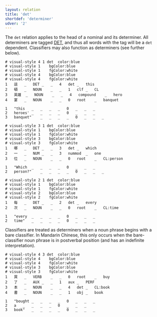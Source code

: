 ```yaml
---
layout: relation
title: 'det'
shortdef: 'determiner'
udver: '2'
---
```


The `det` relation applies to the head of a nominal and its determiner. All determiners are tagged [DET](), and thus all words with the tag will be a `det` dependent. Classifiers may also function as determiners (see further below).

~~~ conllu
# visual-style 4 1 det	color:blue
# visual-style 1	bgColor:blue
# visual-style 1	fgColor:white
# visual-style 4	bgColor:blue
# visual-style 4	fgColor:white
1	這	_	DET	_	_	4	det	_	this
2	頓	_	NOUN	_	_	1	clf	_	CL
3	英雄	_	NOUN	_	_	4	compound	_	hero
4	宴	_	NOUN	_	_	0	root	_	banquet

1	"this	_	_	_	_	0	_	_	_
2	heroes'	_	_	_	_	0	_	_	_
3	banquet"	_	_	_	_	0	_	_	_

~~~

~~~ conllu
# visual-style 3 1 det	color:blue
# visual-style 1	bgColor:blue
# visual-style 1	fgColor:white
# visual-style 3	bgColor:blue
# visual-style 3	fgColor:white
1	哪	_	DET	_	_	3	det	_	which
2	一	_	NUM	_	_	3	nummod	_	one
3	位	_	NOUN	_	_	0	root	_	CL:person

1	"Which	_	_	_	_	0	_	_	_
2	person?"	_	_	_	_	0	_	_	_

~~~

~~~ conllu
# visual-style 2 1 det	color:blue
# visual-style 1	bgColor:blue
# visual-style 1	fgColor:white
# visual-style 2	bgColor:blue
# visual-style 2	fgColor:white
1	每	_	DET	_	_	2	det	_	every
2	次	_	NOUN	_	_	0	root	_	CL:time

1	"every	_	_	_	_	0	_	_	_
2	time"	_	_	_	_	0	_	_	_

~~~

Classifiers are treated as determiners when a noun phrase begins with a bare classifier. In Mandarin Chinese, this only occurs when the bare-classifier noun phrase is in postverbal position (and has an indefinite interpretation).

~~~ conllu
# visual-style 4 3 det	color:blue
# visual-style 4	bgColor:blue
# visual-style 4	fgColor:white
# visual-style 3	bgColor:blue
# visual-style 3	fgColor:white
1	買	_	VERB	_	_	0	root	_	buy
2	了	_	AUX	_	_	1	aux	_	PERF
3	本	_	NOUN	_	_	4	det	_	CL:book
4	書	_	NOUN	_	_	1	obj	_	book

1	"bought	_	_	_	_	0	_	_	_
2	a	_	_	_	_	0	_	_	_
3	book"	_	_	_	_	0	_	_	_

~~~
<!-- Interlanguage links updated Út zář 29 20:23:28 CEST 2020 -->
